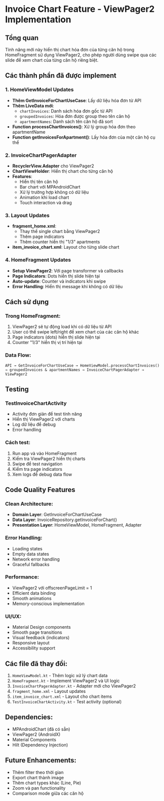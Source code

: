# Invoice Chart Feature - ViewPager2 Implementation

## Tổng quan
Tính năng mới này hiển thị chart hóa đơn của từng căn hộ trong HomeFragment sử dụng ViewPager2, cho phép người dùng swipe qua các slide để xem chart của từng căn hộ riêng biệt.

## Các thành phần đã được implement

### 1. HomeViewModel Updates
- **Thêm GetInvoiceForChartUseCase**: Lấy dữ liệu hóa đơn từ API
- **Thêm LiveData mới**:
  - `chartInvoices`: Danh sách hóa đơn gốc từ API
  - `groupedInvoices`: Hóa đơn được group theo tên căn hộ
  - `apartmentNames`: Danh sách tên căn hộ đã sort
- **Function processChartInvoices()**: Xử lý group hóa đơn theo apartmentName
- **Function getInvoicesForApartment()**: Lấy hóa đơn của một căn hộ cụ thể

### 2. InvoiceChartPagerAdapter
- **RecyclerView.Adapter** cho ViewPager2
- **ChartViewHolder**: Hiển thị chart cho từng căn hộ
- **Features**:
  - Hiển thị tên căn hộ
  - Bar chart với MPAndroidChart
  - Xử lý trường hợp không có dữ liệu
  - Animation khi load chart
  - Touch interaction và drag

### 3. Layout Updates
- **fragment_home.xml**: 
  - Thay thế single chart bằng ViewPager2
  - Thêm page indicators
  - Thêm counter hiển thị "1/3" apartments
- **item_invoice_chart.xml**: Layout cho từng slide chart

### 4. HomeFragment Updates
- **Setup ViewPager2**: Với page transformer và callbacks
- **Page Indicators**: Dots hiển thị slide hiện tại
- **Auto-update**: Counter và indicators khi swipe
- **Error Handling**: Hiển thị message khi không có dữ liệu

## Cách sử dụng

### Trong HomeFragment:
1. ViewPager2 sẽ tự động load khi có dữ liệu từ API
2. User có thể swipe left/right để xem chart của các căn hộ khác
3. Page indicators (dots) hiển thị slide hiện tại
4. Counter "1/3" hiển thị vị trí hiện tại

### Data Flow:
```
API → GetInvoiceForChartUseCase → HomeViewModel.processChartInvoices() 
→ groupedInvoices & apartmentNames → InvoiceChartPagerAdapter → ViewPager2
```

## Testing

### TestInvoiceChartActivity
- Activity đơn giản để test tính năng
- Hiển thị ViewPager2 với charts
- Log dữ liệu để debug
- Error handling

### Cách test:
1. Run app và vào HomeFragment
2. Kiểm tra ViewPager2 hiển thị charts
3. Swipe để test navigation
4. Kiểm tra page indicators
5. Xem logs để debug data flow

## Code Quality Features

### Clean Architecture:
- **Domain Layer**: GetInvoiceForChartUseCase
- **Data Layer**: InvoiceRepository.getInvoiceForChart()
- **Presentation Layer**: HomeViewModel, HomeFragment, Adapter

### Error Handling:
- Loading states
- Empty data states
- Network error handling
- Graceful fallbacks

### Performance:
- ViewPager2 với offscreenPageLimit = 1
- Efficient data binding
- Smooth animations
- Memory-conscious implementation

### UI/UX:
- Material Design components
- Smooth page transitions
- Visual feedback (indicators)
- Responsive layout
- Accessibility support

## Các file đã thay đổi:

1. `HomeViewModel.kt` - Thêm logic xử lý chart data
2. `HomeFragment.kt` - Implement ViewPager2 và UI logic
3. `InvoiceChartPagerAdapter.kt` - Adapter mới cho ViewPager2
4. `fragment_home.xml` - Layout updates
5. `item_invoice_chart.xml` - Layout cho chart items
6. `TestInvoiceChartActivity.kt` - Test activity (optional)

## Dependencies:
- MPAndroidChart (đã có sẵn)
- ViewPager2 (AndroidX)
- Material Components
- Hilt (Dependency Injection)

## Future Enhancements:
- Thêm filter theo thời gian
- Export chart thành image
- Thêm chart types khác (Line, Pie)
- Zoom và pan functionality
- Comparison mode giữa các căn hộ 